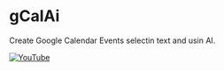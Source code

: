 # gCalAi

Create Google Calendar Events selectin text and usin AI.

[![YouTube](http://i.ytimg.com/vi/8Q1_-JSg6AU/hqdefault.jpg)](https://www.youtube.com/watch?v=8Q1_-JSg6AU)
